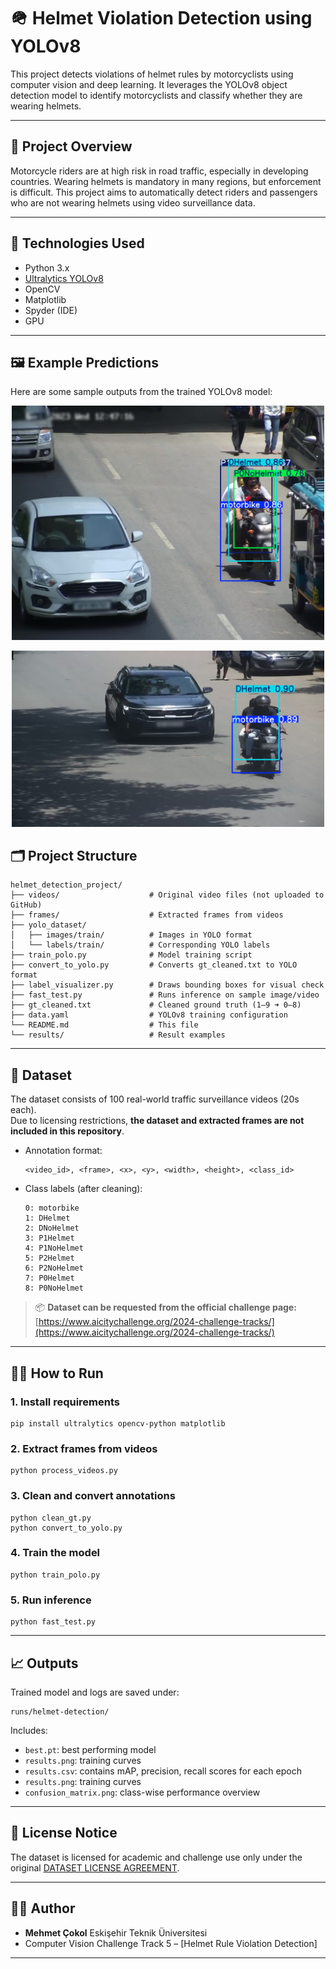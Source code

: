 # 🪖 Helmet Violation Detection using YOLOv8

This project detects violations of helmet rules by motorcyclists using computer vision and deep learning. It leverages the YOLOv8 object detection model to identify motorcyclists and classify whether they are wearing helmets.

---

## 📌 Project Overview

Motorcycle riders are at high risk in road traffic, especially in developing countries. Wearing helmets is mandatory in many regions, but enforcement is difficult. This project aims to automatically detect riders and passengers who are not wearing helmets using video surveillance data.

---

## 🔧 Technologies Used

- Python 3.x
- [Ultralytics YOLOv8](https://docs.ultralytics.com/)
- OpenCV
- Matplotlib
- Spyder (IDE)
- GPU

---


## 🖼️ Example Predictions

Here are some sample outputs from the trained YOLOv8 model:

<p align="center">
  <img src="results/036_frame_0190.jpg" alt="Helmet detection example 1" width="500"/>
</p>

<p align="center">
  <img src="results/049_frame_0120.jpg" alt="Helmet detection example 2" width="500"/>
</p>


## 🗂️ Project Structure

```
helmet_detection_project/
├── videos/                    # Original video files (not uploaded to GitHub)
├── frames/                    # Extracted frames from videos
├── yolo_dataset/
│   ├── images/train/          # Images in YOLO format
│   └── labels/train/          # Corresponding YOLO labels
├── train_polo.py              # Model training script
├── convert_to_yolo.py         # Converts gt_cleaned.txt to YOLO format
├── label_visualizer.py        # Draws bounding boxes for visual check
├── fast_test.py               # Runs inference on sample image/video
├── gt_cleaned.txt             # Cleaned ground truth (1–9 ➜ 0–8)
├── data.yaml                  # YOLOv8 training configuration
└── README.md                  # This file
└── results/                   # Result examples
```

---

## 🧠 Dataset

The dataset consists of 100 real-world traffic surveillance videos (20s each).  
Due to licensing restrictions, **the dataset and extracted frames are not included in this repository**.

- Annotation format:
  ```
  <video_id>, <frame>, <x>, <y>, <width>, <height>, <class_id>
  ```
- Class labels (after cleaning):
  ```
  0: motorbike
  1: DHelmet
  2: DNoHelmet
  3: P1Helmet
  4: P1NoHelmet
  5: P2Helmet
  6: P2NoHelmet
  7: P0Helmet
  8: P0NoHelmet
  ```

> 📦 **Dataset can be requested from the official challenge page:**  
> [https://www.aicitychallenge.org/2024-challenge-tracks/](https://www.aicitychallenge.org/2024-challenge-tracks/)

---

## 🏃‍♂️ How to Run

### 1. Install requirements
```
pip install ultralytics opencv-python matplotlib
```

### 2. Extract frames from videos
```
python process_videos.py
```

### 3. Clean and convert annotations
```
python clean_gt.py
python convert_to_yolo.py
```

### 4. Train the model
```
python train_polo.py
```

### 5. Run inference
```
python fast_test.py
```

---

## 📈 Outputs
Trained model and logs are saved under:
```
runs/helmet-detection/
```
Includes:
- `best.pt`: best performing model
- `results.png`: training curves
- `results.csv`: contains mAP, precision, recall scores for each epoch  
- `results.png`: training curves  
- `confusion_matrix.png`: class-wise performance overview




---

## 🛑 License Notice

The dataset is licensed for academic and challenge use only under the original [DATASET LICENSE AGREEMENT](./DATASET%20LICENSE%20AGREEMENT.pdf).  


---

## 🧑‍💻 Author

- **Mehmet Çokol**
 Eskişehir Teknik Üniversitesi
- Computer Vision Challenge Track 5 – [Helmet Rule Violation Detection]

---
